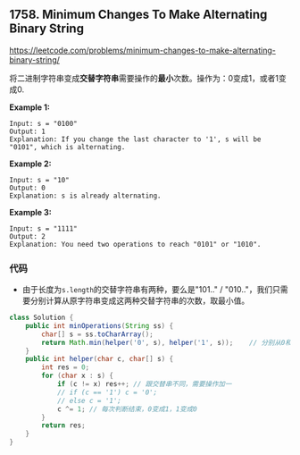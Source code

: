 ## 1758. Minimum Changes To Make Alternating Binary String

https://leetcode.com/problems/minimum-changes-to-make-alternating-binary-string/

将二进制字符串变成**交替字符串**需要操作的**最小**次数。操作为：0变成1，或者1变成0.

**Example 1:**

```
Input: s = "0100"
Output: 1
Explanation: If you change the last character to '1', s will be "0101", which is alternating.
```

**Example 2:**

```
Input: s = "10"
Output: 0
Explanation: s is already alternating.
```

**Example 3:**

```
Input: s = "1111"
Output: 2
Explanation: You need two operations to reach "0101" or "1010".
```

### 代码

- 由于长度为`s.length`的交替字符串有两种，要么是"101.." / "010.."，我们只需要分别计算从原字符串变成这两种交替字符串的次数，取最小值。

```java
class Solution {
    public int minOperations(String ss) {
        char[] s = ss.toCharArray();
        return Math.min(helper('0', s), helper('1', s));	// 分别从0和1开始
    }  
    public int helper(char c, char[] s) {
        int res = 0;
        for (char x : s) {
            if (c != x) res++; // 跟交替串不同，需要操作加一
            // if (c == '1') c = '0';
            // else c = '1';
            c ^= 1; // 每次判断结束，0变成1，1变成0
        }
        return res;
    }
}
```

